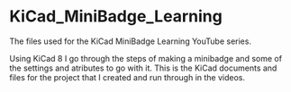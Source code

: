 # KiCad_MiniBadge_Learning
The files used for the KiCad MiniBadge Learning YouTube series.

Using KiCad 8 I go through the steps of making a minibadge and some of the settings and atributes to go with it. This is the KiCad documents and files for the project that I created and run through in the videos.

